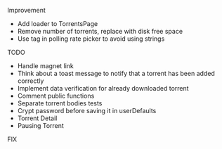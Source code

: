 Improvement

-	Add loader to TorrentsPage
-	Remove number of torrents, replace with disk free space
-	Use tag in polling rate picker to avoid using strings

TODO

-	Handle magnet link
-	Think about a toast message to notify that a torrent has been added correctly
-	Implement data verification for already downloaded torrent
-	Comment public functions
-	Separate torrent bodies tests
-	Crypt password before saving it in userDefaults
-	Torrent Detail
-	Pausing Torrent

FIX
